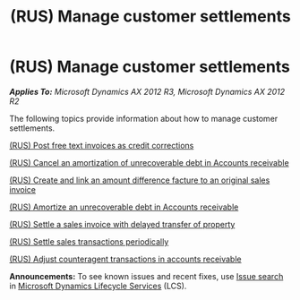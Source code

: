 ﻿---
title: (RUS) Manage customer settlements
TOCTitle: (RUS) Manage customer settlements
ms:assetid: 1ba6949e-b0f5-477f-974a-7dc0b47bfbcf
ms:mtpsurl: https://technet.microsoft.com/en-us/library/JJ711447(v=AX.60)
ms:contentKeyID: 49387263
ms.date: 04/18/2014
mtps_version: v=AX.60
---

# (RUS) Manage customer settlements 


_**Applies To:** Microsoft Dynamics AX 2012 R3, Microsoft Dynamics AX 2012 R2_

The following topics provide information about how to manage customer settlements.

[(RUS) Post free text invoices as credit corrections](rus-post-free-text-invoices-as-credit-corrections.md)

[(RUS) Cancel an amortization of unrecoverable debt in Accounts receivable](rus-cancel-an-amortization-of-unrecoverable-debt-in-accounts-receivable.md)

[(RUS) Create and link an amount difference facture to an original sales invoice](rus-create-and-link-an-amount-difference-facture-to-an-original-sales-invoice.md)

[(RUS) Amortize an unrecoverable debt in Accounts receivable](rus-amortize-an-unrecoverable-debt-in-accounts-receivable.md)

[(RUS) Settle a sales invoice with delayed transfer of property](rus-settle-a-sales-invoice-with-delayed-transfer-of-property.md)

[(RUS) Settle sales transactions periodically](rus-settle-sales-transactions-periodically.md)

[(RUS) Adjust counteragent transactions in accounts receivable](rus-adjust-counteragent-transactions-in-accounts-receivable.md)

  
**Announcements:** To see known issues and recent fixes, use [Issue search](http://go.microsoft.com/fwlink/?linkid=389258) in [Microsoft Dynamics Lifecycle Services](http://go.microsoft.com/fwlink/?linkid=306505) (LCS).

